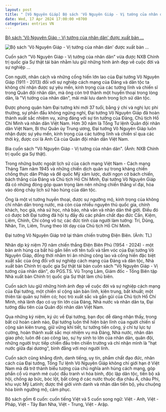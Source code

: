 ```yaml
---
layout: post
title: " [Võ Nguyên Giáp] Bộ sách 'Võ Nguyên Giáp - Vị tướng của nhân dân' được xuất bản ..."
date: Wed, 17 Apr 2024 17:00:00 +0700
categories: entries VN
---
```

[Bộ sách 'Võ Nguyên Giáp - Vị tướng của nhân dân' được xuất bản ...](https://danviet.vn/bo-sach-vo-nguyen-giap-vi-tuong-cua-nhan-dan-duoc-xuat-ban-voi-5-thu-tieng-20240417153410991.htm)

![Bộ sách 'Võ Nguyên Giáp - Vị tướng của nhân dân' được xuất bản ...](https://danviet.mediacdn.vn/zoom/600_315/296231569849192448/2024/4/17/vo-nguyen-giap-1713342098166627706246-63-0-815-1436-crop-17133421193991758543869.jpg)

Cuốn sách "Võ Nguyên Giáp - Vị tướng của nhân dân" vừa được NXB Chính trị quốc gia Sự thật tái bản nhằm lưu giữ những hình ảnh đẹp về cuộc đời và sự nghiệp ...

Con người, nhân cách và những cống hiến lớn lao của Đại tướng Võ Nguyên Giáp (1911 - 2013) đối với sự nghiệp cách mạng của Đảng và dân tộc ta không chỉ nhận được sự yêu mến, kính trọng của các tướng lĩnh và chiến sĩ trong Quân đội nhân dân, mà ông còn trở thành một huyền thoại trong lòng dân, là "Vị tướng của nhân dân", mãi mãi lưu danh trong lịch sử dân tộc.

Được phong quân hàm Đại tướng khi mới 37 tuổi, bằng ý chí và nghị lực phi thường, sự phấn đấu không ngừng nghỉ, Đại tướng Võ Nguyên Giáp đã hoàn thành xuất sắc nhiệm vụ, xứng đáng với sự tin tưởng của Đảng, Chủ tịch Hồ Chí Minh và nhân dân Việt Nam. Hơn 30 năm là Tổng Tư lệnh Quân đội nhân dân Việt Nam, Bí thư Quân ủy Trung ương, Đại tướng Võ Nguyên Giáp luôn nhận được sự yêu mến, kính trọng của các tướng lĩnh và chiến sĩ qua các thời kỳ, được coi là Anh Cả của Quân đội nhân dân Việt Nam.

Bìa cuốn sách "Võ Nguyên Giáp - Vị tướng của nhân dân". (Ảnh: NXB Chính trị quốc gia Sự thật).

Trong những bước ngoặt lịch sử của cách mạng Việt Nam - Cách mạng Tháng Tám năm 1945 và những chiến dịch quân sự trong kháng chiến chống thực dân Pháp và đế quốc Mỹ xâm lược, dưới ngọn cờ bách chiến, bách thắng của Đảng và Chủ tịch Hồ Chí Minh, Đại tướng Võ Nguyên Giáp đã có những đóng góp quan trọng làm nên những chiến thắng vĩ đại, hòa vào dòng chảy lịch sử hào hùng của dân tộc.

Ông là một vị tướng huyền thoại, được sự ngưỡng mộ, kính trọng của không chỉ nhân dân trong nước, mà còn của nhiều nguyên thủ quốc gia, chính khách, học giả, nhà sử học, nhà báo, nhà văn và nhân dân thế giới. Điều đó có được bởi Đại tướng đã hội tụ đầy đủ các phẩm chất đạo đức Cần, Kiệm, Liêm, Chính, Chí công vô tư; các đức tính của người làm tướng: Trí, Dũng, Nhân, Tín, Liêm, Trung theo lời dạy của Chủ tịch Hồ Chí Minh.

Đại tướng Võ Nguyên Giáp trở lại thăm chiến trường Điện Biên. (Ảnh: TL)

Nhân dịp kỷ niệm 70 năm chiến thắng Điện Biên Phủ (1954 - 2024) - một bản anh hùng ca bất hủ gắn liền với tên tuổi và tầm vóc của Đại tướng Võ Nguyên Giáp, đồng thời nhằm tri ân những công lao và cống hiến đặc biệt xuất sắc của ông đối với sự nghiệp cách mạng của Đảng và dân tộc, Nhà xuất bản Chính trị quốc gia Sự thật tái bản cuốn sách "Võ Nguyên Giáp - Vị tướng của nhân dân", do PGS.TS. Vũ Trọng Lâm, Giám đốc - Tổng Biên tập Nhà xuất bản Chính trị quốc gia Sự thật làm chủ biên.

Cuốn sách lưu giữ những hình ảnh đẹp về cuộc đời và sự nghiệp cách mạng của Đại tướng, một chiến sĩ cộng sản bản lĩnh, kiên trung, bất khuất; một thiên tài quân sự hiếm có; học trò xuất sắc và gần gũi của Chủ tịch Hồ Chí Minh, nhà lãnh đạo có uy tín lớn của Đảng, Nhà nước và nhân dân ta, Đại tướng đầu tiên của Quân đội nhân dân Việt Nam.

Qua những kỷ niệm, ký ức về Đại tướng, bạn đọc dễ dàng nhận thấy, trong bất cứ hoàn cảnh nào, Đại tướng luôn thể hiện bản lĩnh của người chiến sĩ cộng sản kiên trung, giữ vững khí tiết, tư tưởng tiến công, ý chí tự lực tự cường, hoàn thành xuất sắc mọi nhiệm vụ mà Đảng, Nhà nước, nhân dân giao phó; luôn đề cao công lao, sự hy sinh to lớn của nhân dân, quân đội, những người trực tiếp chiến đấu trên chiến trường và chỉ nhận mình là "hạt nước giữa đại dương", bình đẳng với mọi người lính.

Cuốn sách cũng khẳng định, danh tiếng, uy tín, phẩm chất đạo đức, nhân cách của Đại tướng, Tổng Tư lệnh Võ Nguyên Giáp không chỉ giới hạn ở Việt Nam mà đã trở thành biểu tượng của chủ nghĩa anh hùng cách mạng, góp phần cổ vũ mạnh mẽ cuộc đấu tranh vì hòa bình, độc lập dân tộc, tiến bộ xã hội, chống áp bức, bóc lột, bất công ở các nước thuộc địa châu Á, châu Phi, khu vực Mỹ Latinh; được thế giới vinh danh và nhân dân tiến bộ, yêu chuộng hòa bình ngưỡng mộ, cảm phục.

Bộ sách gồm 6 cuốn: cuốn tiếng Việt và 5 cuốn song ngữ: Việt - Anh, Việt - Pháp, Việt - Tây Ban Nha, Việt - Trung, Việt - Arập.

